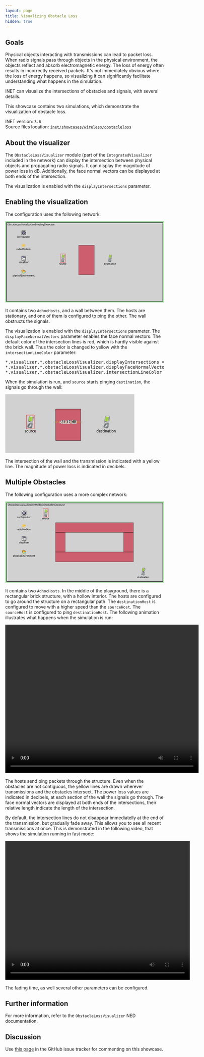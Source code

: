 ```yaml
---
layout: page
title: Visualizing Obstacle Loss
hidden: true
---
```


## Goals

Physical objects interacting with transmissions can lead to packet loss. When radio
signals pass through objects in the physical environment, the objects reflect and
absorb electromagnetic energy. The loss of energy often results in incorrectly
received packets. It's not immediately obvious where the loss of energy happens,
so visualizing it can significantly facilitate understanding what happens in the
simulation.

INET can visualize the intersections of obstacles and signals, with several details.

This showcase contains two simulations, which demonstrate the visualization of
obstacle loss.

INET version: `3.6`<br>
Source files location: <a href="https://github.com/inet-framework/inet-showcases/tree/master/visualizer/obstacleloss" target="_blank">`inet/showcases/wireless/obstacleloss`</a>

## About the visualizer

The `ObstacleLossVisualizer` module (part of the
`IntegratedVisualizer` included in the network) can display the intersection
between physical objects and propagating radio signals. It can display the
magnitude of power loss in dB. Additionally, the face normal vectors can be
displayed at both ends of the intersection.

The visualization is enabled with the `displayIntersections` parameter.

## Enabling the visualization

The configuration uses the following network:

<img src="simplenetwork.png" class="screen" />

It contains two `AdhocHosts`, and a wall between them. The hosts are
stationary, and one of them is configured to ping the other. The wall obstructs the
signals.

The visualization is enabled with the `displayIntersections` parameter.
The `displayFaceNormalVectors` parameter enables the face normal
vectors. The default color of the intersection lines is red, which is hardly visible
against the brick wall. Thus the color is changed to yellow with the
`intersectionLineColor` parameter:

<pre class="snippet">
*.visualizer.*.obstacleLossVisualizer.displayIntersections = true
*.visualizer.*.obstacleLossVisualizer.displayFaceNormalVectors = true
*.visualizer.*.obstacleLossVisualizer.intersectionLineColor = "yellow"
</pre>

When the simulation is run, and `source` starts pinging
`destination`, the signals go through the wall:

<img src="simple2.png" class="screen" />

The intersection of the wall and the transmission is indicated with a yellow line.
The magnitude of power loss is indicated in decibels.

## Multiple Obstacles

The following configuration uses a more complex network:

<img src="advancednetwork.png" class="screen" />

It contains two `AdhocHosts`. In the middle of the playground, there is
a rectangular brick structure, with a hollow interior. The hosts are configured to
go around the structure on a rectangular path. The `destinationHost`
is configured to move with a higher speed than the `sourceHost`. The
`sourceHost` is configured to ping `destinationHost`. The
following animation illustrates what happens when the simulation is run:

<video controls autoplay loop onclick="this.paused ? this.play() : this.pause();" src="obstacleloss2_5.mp4" width="614" height="470"></video>

The hosts send ping packets through the structure. Even when the obstacles are
not contiguous, the yellow lines are drawn wherever transmissions and the
obstacles intersect. The power loss values are indicated in decibels, at each
section of the wall the signals go through. The face normal vectors are displayed
at both ends of the intersections, their relative length indicate the length of the
intersection.

By default, the intersection lines do not disappear immediatelly at the end of the
transmission, but gradually fade away. This allows you to see all recent
transmissions at once. This is demonstrated in the following video, that shows the
simulation running in fast mode:

<video controls autoplay loop onclick="this.paused ? this.play() : this.pause();" src="obstacleloss3.mp4" width="586px" height="440px"></video>

The fading time, as well several other parameters can be configured.

## Further information

For more information, refer to the `ObstacleLossVisualizer` NED documentation.

## Discussion

Use <a href="TODO" target="_blank">this page</a>
in the GitHub issue tracker for commenting on this showcase.
